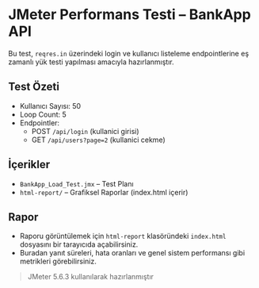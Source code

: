 # JMeter Performans Testi – BankApp API

Bu test, `reqres.in` üzerindeki login ve kullanıcı listeleme endpointlerine eş zamanlı yük testi yapılması amacıyla hazırlanmıştır.

## Test Özeti

- Kullanıcı Sayısı: 50
- Loop Count: 5
- Endpointler:
  - POST `/api/login` (kullanici girisi)
  - GET `/api/users?page=2` (kullanici cekme)

## İçerikler

- `BankApp_Load_Test.jmx` – Test Planı
- `html-report/` – Grafiksel Raporlar (index.html içerir)

## Rapor

- Raporu görüntülemek için `html-report` klasöründeki `index.html` dosyasını bir tarayıcıda açabilirsiniz.  
- Buradan yanıt süreleri, hata oranları ve genel sistem performansı gibi metrikleri görebilirsiniz.


> JMeter 5.6.3 kullanılarak hazırlanmıştır
